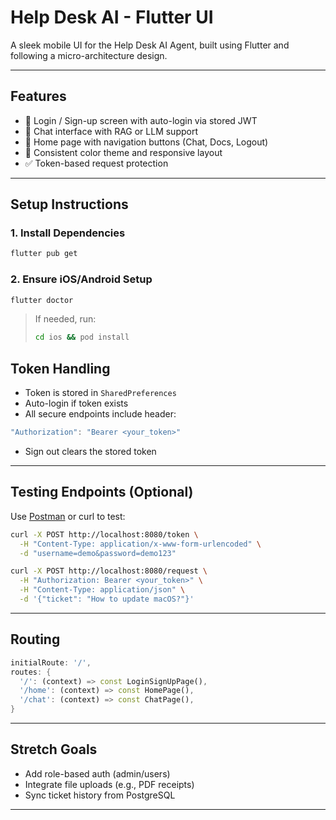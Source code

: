 # Help Desk AI - Flutter UI

A sleek mobile UI for the Help Desk AI Agent, built using Flutter and following a micro-architecture design.

---

## Features

- 🔐 Login / Sign-up screen with auto-login via stored JWT
- 💬 Chat interface with RAG or LLM support
- 🧭 Home page with navigation buttons (Chat, Docs, Logout)
- 🎨 Consistent color theme and responsive layout
- ✅ Token-based request protection

---

## Setup Instructions

### 1. Install Dependencies
```bash
flutter pub get
```

### 2. Ensure iOS/Android Setup
```bash
flutter doctor
```

> If needed, run:
> ```bash
> cd ios && pod install
> ```


## Token Handling

- Token is stored in `SharedPreferences`
- Auto-login if token exists
- All secure endpoints include header:
```dart
"Authorization": "Bearer <your_token>"
```
- Sign out clears the stored token

---

## Testing Endpoints (Optional)

Use [Postman](https://www.postman.com/) or curl to test:

```bash
curl -X POST http://localhost:8080/token \
  -H "Content-Type: application/x-www-form-urlencoded" \
  -d "username=demo&password=demo123"
```

```bash
curl -X POST http://localhost:8080/request \
  -H "Authorization: Bearer <your_token>" \
  -H "Content-Type: application/json" \
  -d '{"ticket": "How to update macOS?"}'
```

---

## Routing

```dart
initialRoute: '/',
routes: {
  '/': (context) => const LoginSignUpPage(),
  '/home': (context) => const HomePage(),
  '/chat': (context) => const ChatPage(),
}
```

---

## Stretch Goals

- Add role-based auth (admin/users)
- Integrate file uploads (e.g., PDF receipts)
- Sync ticket history from PostgreSQL

---


